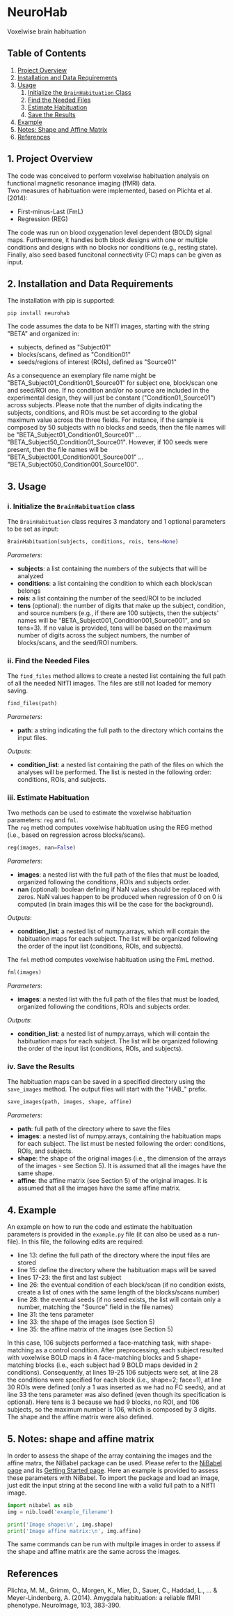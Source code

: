 # NeuroHab
 Voxelwise brain habituation

## Table of Contents
1. [Project Overview](#Project_Overview)
2. [Installation and Data Requirements](#Installation)
3. [Usage](#Usage)
   1. [Initialize the ```BrainHabituation``` Class](#Initialize)
   2. [Find the Needed Files](#Find_files)
   3. [Estimate Habituation](#Habituation)
   4. [Save the Results](#Save)
5. [Example](#Example)
6. [Notes: Shape and Affine Matrix](#Notes)
7. [References](#References)

## 1. Project Overview <a name="Project_Overview"></a>
The code was conceived to perform voxelwise habituation analysis on functional magnetic resonance imaging (fMRI) data. \
Two measures of habituation were implemented, based on Plichta et al. (2014):
- First-minus-Last (FmL)
- Regression (REG)

The code was run on blood oxygenation level dependent (BOLD) signal maps. Furthermore, it handles both block designs with one or multiple conditions and designs with no blocks nor conditions (e.g., resting state). Finally, also seed based funcitonal connectivity (FC) maps can be given as input.

## 2. Installation and Data Requirements <a name="Installation"></a>
The installation with pip is supported:
```
pip install neurohab
```

The code assumes the data to be NIfTI images, starting with the string "BETA" and organized in:
- subjects, defined as "Subject01"
- blocks/scans, defined as "Condition01"
- seeds/regions of interest (ROIs), defined as "Source01"

As a consequence an exemplary file name might be "BETA_Subject01_Condition01_Source01" for subject one, block/scan one and seed/ROI one. If no condition and/or no source are included in the experimental design, they will just be constant ("Condition01_Source01") across subjects. Please note that the number of digits indicating the subjects, conditions, and ROIs must be set according to the global maximum value across the three fields. For instance, if the sample is composed by 50 subjects with no blocks and seeds, then the file names will be "BETA_Subject01_Condition01_Source01" ... "BETA_Subject50_Condition01_Source01". However, if 100 seeds were present, then the file names will be "BETA_Subject001_Condition001_Source001" ... "BETA_Subject050_Condition001_Source100".

## 3. Usage <a name="Usage"></a>

### i. Initialize the ```BrainHabituation``` class <a name="Initialize"></a>
The ```BrainHabituation``` class requires 3 mandatory and 1 optional parameters to be set as input:
```python 
BrainHabituation(subjects, conditions, rois, tens=None)
``` 
*Parameters*:
- **subjects**: a list containing the numbers of the subjects that will be analyzed 
- **conditions**: a list containing the condition to which each block/scan belongs
- **rois**: a list containing the number of the seed/ROI to be included
- **tens** (optional): the number of digits that make up the subject, condition, and source numbers (e.g., if there are 100 subjects, then the subjects' names will be "BETA_Subject001_Condition001_Source001", and so tens=3). If no value is provided, tens will be based on the maximum number of digits across the subject numbers, the number of blocks/scans, and the seed/ROI numbers.

### ii. Find the Needed Files <a name="Find_files"></a>
The ```find_files``` method allows to create a nested list containing the full path of all the needed NIfTI images. The files are still not loaded for memory saving.
```python 
find_files(path)
``` 
*Parameters*:
- **path**: a string indicating the full path to the directory which contains the input files.

*Outputs*:
- **condition_list**: a nested list containing the path of the files on which the analyses will be performed. The list is nested in the following order: conditions, ROIs, and subjects.

### iii. Estimate Habituation <a name="Habituation"></a>
Two methods can be used to estimate the voxelwise habituation parameters: ```reg``` and ```fml```.\
The ```reg``` method computes voxelwise habituation using the REG method (i.e., based on regression across blocks/scans).
```python 
reg(images, nan=False)
``` 
*Parameters*:
- **images**: a nested list with the full path of the files that must be loaded, organized following the conditions, ROIs and subjects order.
- **nan** (optional): boolean defining if NaN values should be replaced with zeros. NaN values happen to be produced when regression of 0 on 0 is computed (in brain images this will be the case for the background).

*Outputs*:
- **condition_list**: a nested list of numpy.arrays, which will contain the habituation maps for each subject. The list will be organized following the order of the input list (conditions, ROIs, and subjects).

The ```fml``` method computes voxelwise habituation using the FmL method.
```python 
fml(images)
``` 
*Parameters*:
- **images**: a nested list with the full path of the files that must be loaded, organized following the conditions, ROIs and subjects order.

*Outputs*:
- **condition_list**: a nested list of numpy.arrays, which will contain the habituation maps for each subject. The list will be organized following the order of the input list (conditions, ROIs, and subjects).

### iv. Save the Results <a name="Save"></a>
The habituation maps can be saved in a specified directory using the ```save_images``` method. The output files will start with the "HAB_" prefix.
```python 
save_images(path, images, shape, affine)
``` 
*Parameters*:
- **path**: full path of the directory where to save the files
- **images**: a nested list of numpy.arrays, containing the habituation maps for each subject. The list must be nested following the order: conditions, ROIs, and subjects.
- **shape**: the shape of the original images (i.e., the dimension of the arrays of the images - see Section 5). It is assumed that all the images have the same shape. 
- **affine**: the affine matrix (see Section 5) of the original images. It is assumed that all the images have the same affine matrix.

## 4. Example <a name="Example"></a>
An example on how to run the code and estimate the habituation parameters is provided in the ```example.py``` file (it can also be used as a run-file). In this file, the following edits are required:
- line 13: define the full path of the directory where the input files are stored
- line 15: define the directory where the habituation maps will be saved
- lines 17-23: the first and last subject
- line 26: the eventual condition of each block/scan (if no condition exists, create a list of ones with the same length of the blocks/scans number)
- line 28: the eventual seeds (if no seed exists, the list will contain only a number, matching the "Source" field in the file names)
- line 31: the tens parameter
- line 33: the shape of the images (see Section 5)
- line 35: the affine matrix of the images (see Section 5)

In this case, 106 subjects performed a face-matching task, with shape-matching as a control condition. After preprocessing, each subject resulted with voxelwise BOLD maps in 4 face-matching blocks and 5 shape-matching blocks (i.e., each subject had 9 BOLD maps devided in 2 conditions). Consequently, at lines 19-25 106 subjects were set, at line 28 the conditions were specified for each block (i.e., shape=2; face=1), at line 30 ROIs were defined (only a 1 was inserted as we had no FC seeds), and at line 33 the tens parameter was also defined (even though its specification is optional). Here tens is 3 because we had 9 blocks, no ROI, and 106 subjects, so the maximum number is 106, which is composed by 3 digits. The shape and the affine matrix were also defined.

## 5. Notes: shape and affine matrix <a name="Notes"></a>
In order to assess the shape of the array containing the images and the affine matrx, the NiBabel package can be used. Please refer to the [NiBabel page](https://nipy.org/nibabel/) and its [Getting Started page](https://nipy.org/nibabel/gettingstarted.html). Here an example is provided to assess these parameters with NiBabel. To import the package and load an image, just edit the input string at the second line with a valid full path to a NIfTI image.
```python 
import nibabel as nib
img = nib.load('example_filename')

print('Image shape:\n', img.shape)
print('Image affine matrix:\n', img.affine)
```
The same commands can be run with multpile images in order to assess if the shape and affine matrix are the same across the images.

## References <a name="References"></a>
Plichta, M. M., Grimm, O., Morgen, K., Mier, D., Sauer, C., Haddad, L., ... & Meyer-Lindenberg, A. (2014). Amygdala habituation: a reliable fMRI phenotype. NeuroImage, 103, 383-390.
